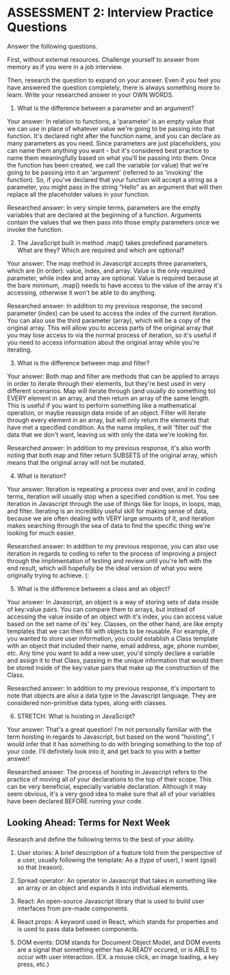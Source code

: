 # ASSESSMENT 2: Interview Practice Questions

Answer the following questions.

First, without external resources. Challenge yourself to answer from memory as if you were in a job interview.

Then, research the question to expand on your answer. Even if you feel you have answered the question completely, there is always something more to learn. Write your researched answer in your OWN WORDS.

1. What is the difference between a parameter and an argument?

Your answer: In relation to functions, a 'parameter' is an empty value that we can use in place of whatever value we're going to be passing into that function. It's declared right after the function name, and you can declare as many parameters as you need. Since parameters are just placeholders, you can name them anything you want - but it's considered best practice to name them meaningfully based on what you'll be passing into them. Once the function has been created, we call the variable (or value) that we're going to be passing into it an 'argument' (referred to as 'invoking' the function). So, if you've declared that your function will accept a string as a parameter, you might pass in the string "Hello" as an argument that will then replace all the placeholder values in your function.

Researched answer: In very simple terms, parameters are the empty variables that are declared at the beginning of a function. Arguments contain the values that we then pass into those empty parameters once we invoke the function.

2. The JavaScript built in method .map() takes predefined parameters. What are they? Which are required and which are optional?

Your answer: The map method in Javascript accepts three parameters, which are (in order): value, index, and array. Value is the only required parameter, while index and array are optional. Value is required because at the bare minimum, .map() needs to have access to the value of the array it's accessing, otherwise it won't be able to do anything.

Researched answer: In addition to my previous response, the second parameter (index) can be used to access the index of the current iteration. You can also use the third parameter (array), which will be a copy of the original array. This will allow you to access parts of the original array that you may lose access to via the normal process of iteration, so it's useful if you need to access information about the original array while you're iterating.

3. What is the difference between map and filter?

Your answer: Both map and filter are methods that can be applied to arrays in order to iterate through their elements, but they're best used in very different scenarios. Map will iterate through (and usually do something to) EVERY element in an array, and then return an array of the same length. This is useful if you want to perform something like a mathematical operation, or maybe reassign data inside of an object. Filter will iterate through every element in an array, but will only return the elements that have met a specified condition. As the name implies, it will 'filter out' the data that we don't want, leaving us with only the data we're looking for.

Researched answer: In addition to my previous response, it's also worth noting that both map and filter return SUBSETS of the original array, which means that the original array will not be mutated.

4. What is iteration?

Your answer: Iteration is repeating a process over and over, and in coding terms, iteration will usually stop when a specified condition is met. You see iteration in Javascript through the use of things like for loops, in loops, map, and filter. Iterating is an incredibly useful skill for making sense of data, because we are often dealing with VERY large amounts of it, and iteration makes searching through the sea of data to find the specific thing we're looking for much easier.

Researched answer: In addition to my previous response, you can also use iteration in regards to coding to refer to the process of improving a project through the implimentation of testing and review until you're left with the end result, which will hopefully be the ideal version of what you were originally trying to achieve. (:

5. What is the difference between a class and an object?

Your answer: In Javascript, an object is a way of storing sets of data inside of key:value pairs. You can compare them to arrays, but instead of accessing the value inside of an object with it's index, you can access value based on the set name of its' key. Classes, on the other hand, are like empty templates that we can then fill with objects to be reusable. For example, if you wanted to store user information, you could establish a Class template with an object that included their name, email address, age, phone number, etc. Any time you want to add a new user, you'd simply declare a variable and assign it to that Class, passing in the unique information that would then be stored inside of the key:value pairs that make up the construction of the Class.

Researched answer: In addition to my previous response, it's important to note that objects are also a data type in the Javascript language. They are considered non-primitive data types, along with classes.

6. STRETCH: What is hoisting in JavaScript?

Your answer: That's a great question! I'm not personally familiar with the term hoisting in regards to Javascript, but based on the word "hoisting", I would infer that it has something to do with bringing something to the top of your code. I'll definitely look into it, and get back to you with a better answer!

Researched answer: The process of hoisting in Javascript refers to the practice of moving all of your declarations to the top of their scope. This can be very beneficial, especially variable declaration. Although it may seem obvious, it's a very good idea to make sure that all of your variables have been declared BEFORE running your code.

## Looking Ahead: Terms for Next Week

Research and define the following terms to the best of your ability.

1. User stories: A brief description of a feature told from the perspective of a user, usually following the template: As a (type of user), I want (goal) so that (reason).

2. Spread operator: An operator in Javascript that takes in something like an array or an object and expands it into individual elements.

3. React: An open-source Javascript library that is used to build user interfaces from pre-made components.

4. React props: A keyword used in React, which stands for properties and is used to pass data between components.

5. DOM events: DOM stands for Document Object Model, and DOM events are a signal that something either has ALREADY occured, or is ABLE to occur with user interaction. (EX. a mouse click, an image loading, a key press, etc.)
